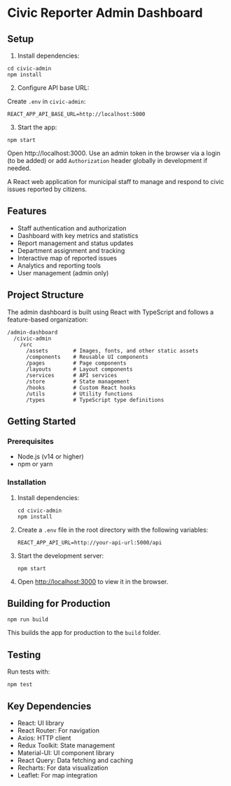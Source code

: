 # Civic Reporter Admin Dashboard

## Setup

1. Install dependencies:

```
cd civic-admin
npm install
```

2. Configure API base URL:

Create `.env` in `civic-admin`:

```
REACT_APP_API_BASE_URL=http://localhost:5000
```

3. Start the app:

```
npm start
```

Open http://localhost:3000. Use an admin token in the browser via a login (to be added) or add `Authorization` header globally in development if needed.

A React web application for municipal staff to manage and respond to civic issues reported by citizens.

## Features

- Staff authentication and authorization
- Dashboard with key metrics and statistics
- Report management and status updates
- Department assignment and tracking
- Interactive map of reported issues
- Analytics and reporting tools
- User management (admin only)

## Project Structure

The admin dashboard is built using React with TypeScript and follows a feature-based organization:

```
/admin-dashboard
  /civic-admin
    /src
      /assets        # Images, fonts, and other static assets
      /components    # Reusable UI components
      /pages         # Page components
      /layouts       # Layout components
      /services      # API services
      /store         # State management
      /hooks         # Custom React hooks
      /utils         # Utility functions
      /types         # TypeScript type definitions
```

## Getting Started

### Prerequisites

- Node.js (v14 or higher)
- npm or yarn

### Installation

1. Install dependencies:
   ```
   cd civic-admin
   npm install
   ```

2. Create a `.env` file in the root directory with the following variables:
   ```
   REACT_APP_API_URL=http://your-api-url:5000/api
   ```

3. Start the development server:
   ```
   npm start
   ```

4. Open [http://localhost:3000](http://localhost:3000) to view it in the browser.

## Building for Production

```
npm run build
```

This builds the app for production to the `build` folder.

## Testing

Run tests with:

```
npm test
```

## Key Dependencies

- React: UI library
- React Router: For navigation
- Axios: HTTP client
- Redux Toolkit: State management
- Material-UI: UI component library
- React Query: Data fetching and caching
- Recharts: For data visualization
- Leaflet: For map integration